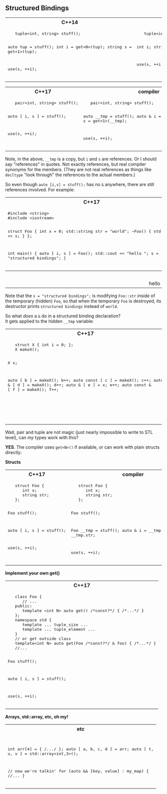 Structured Bindings 
-------------------

<table>
<tr>
<th>
C++14
</th>
<th>
C++14
</th>
<th>
C++17
</th>
</tr>
<tr>
<td  valign="top">
<pre lang="cpp">
   tuple&lt;int, string&gt; stuff();
   
   auto tup = stuff();
   int i = get&lt;0&gt;(tup);
   string s = get&lt;1&gt;(tup);
  
   use(s, ++i);
</pre>
</td>
<td  valign="top">
<pre lang="cpp">
   tuple&lt;int, string&gt; stuff();
   
   int i;
   string s;
   std::tie(i,s) = stuff();

   use(s, ++i);
</pre>
</td>
<td valign="top">
<pre lang="cpp">
   tuple&lt;int, string&gt; stuff();
   
   
   auto [ i, s ] = stuff();


   use(s, ++i);
</pre>
</td>
</tr>
</table>



<table>
<tr>
<th>
C++17
</th>
<th>
compiler
</th>
</tr>
<tr>
<td valign="top">
<pre lang="cpp">
   pair&lt;int, string&gt; stuff();
   
   
   auto [ i, s ] = stuff();


   use(s, ++i);
</pre>
</td>
<td valign="top">
<pre lang="cpp">
   pair&lt;int, string&gt; stuff();
   
   auto __tmp = stuff();
   auto &amp; i = get&lt;0&gt;(__tmp);
   auto &amp; s = get&lt;1&gt;(__tmp);

   use(s, ++i);
</pre>
</td>
</tr>
</table>


Note, in the above, `__tmp` is a copy, but `i` and `s` are references. Or I should say "references" in quotes. Not exactly references, but real compiler synonyms for the members. (They are not real references as things like `decltype` "look through" the references to the actual members.)

So even though `auto [i,s] = stuff();` has no `&` anywhere, there are still references involved.  For example:

<table>
<tr>
<th>
C++17
</th>
<th>
compiler
</th>
</tr>
<tr>
<td valign="top">
<pre lang="cpp">
#include &lt;string&gt;
#include &lt;iostream&gt;

struct Foo
{
   int x = 0;
   std::string str = "world";
   ~Foo() { std::cout &lt;&lt; s; }
};

int main()
{
    auto [ i, s ] = Foo();
    std::cout &lt;&lt; "hello ";
    s = "structured bindings";
}
</pre>
</td>
<td valign="top">
<pre lang="cpp">
#include &lt;string&gt;
#include &lt;iostream&gt;

struct Foo
{
   int x = 0;
   std::string str = "world";
   ~Foo() { std::cout &lt;&lt; s; }
};

int main()
{
    auto __tmp = Foo();
    std::cout &lt;&lt; "hello ";
    __tmp.str = "structured bindings";
}
</pre>
</td>
</tr>
<th colspan="2">Output</th>
<tr><td colspan="2" align="center">hello structured bindings</td></tr>
</table>

Note that the `s = "structured bindings";` is modifying `Foo::str` _inside_ of the temporary (hidden) `Foo`, so that when the temporary `Foo` is destroyed, its destructor prints `structured bindings` instead of `world`.

So what _does_ a `&` do in a structured binding declaration?  
It gets applied to the hidden `__tmp` variable:


<table>
<tr>
<th>
C++17
</th>
<th>
compiler
</th>
</tr>
<tr>
<td valign="top">
<pre lang="cpp">
   struct X { int i = 0; };
   X makeX();
   
   X x;
   
   auto [ b ] = makeX();
   b++;
   auto const [ c ] = makeX();
   c++;
   auto &amp; [ d ] = makeX();
   d++;
   auto &amp; [ e ] = x;
   e++;
   auto const &amp; [ f ] = makeX();
   f++;
</pre>
</td>
<td valign="top">
<pre lang="cpp">
   struct X { int i = 0; };
   X makeX();
   
   X x;
   
   auto __tmp1 = makeX();
   __tmp1.i++;
   auto const __tmp2 = makeX();
   __tmp2.i++; //error: can't modify const
   auto &amp; __tmp3 = makeX(); //error: non-const ref cannot bind to temp
   
   auto &amp; _tmp3 = x;
   x.i++;
   auto const &amp; _tmp4 = makeX();
   __tmp4.i++; //error: can't modify const
</pre>
</td>
</tr>
</table>


Wait, pair and tuple are not magic (just nearly impossible to write to STL level), can *my* types work with this?

**YES**.  The compiler uses `get<N>()` if available, or can work with plain structs directly:

**Structs**

<table>
<tr>
<th>
C++17
</th>
<th>compiler</th>
</tr>
<tr>
<td valign="top">
<pre lang="cpp">
   struct Foo {
      int x;
      string str;
   };
   
   Foo stuff();
     
     
   auto [ i, s ] = stuff();


   use(s, ++i);
</pre>
</td>
<td valign="top">
<pre lang="cpp">
   struct Foo {
      int x;
      string str;
   };
   
   Foo stuff();
   
   Foo __tmp = stuff();
   auto &amp; i = __tmp.x;
   auto &amp; s = __tmp.str;

   use(s, ++i);
</pre>
</td></tr>
</table>


**Implement your own get()**


<table>
<tr>
<th>
C++17
</th>
</tr>
<tr>
<td valign="top">
<pre lang="cpp">
   class Foo {
      // ...
   public:
      template &lt;int N&gt; auto get() /*const?*/ { /*...*/ }
   };
   namespace std {
      template ... tuple_size ...
      template ... tuple_element ...
   }
   // or get outside class
   template&lt;int N&gt; auto get(Foo /*const?*/ &amp; foo) { /*...*/ }
   //...
   
   Foo stuff();

   auto [ i, s ] = stuff();

   use(s, ++i);
</pre>
</td>
</tr>
</table>

**Arrays, std::array, etc, oh my!**

<table>
<tr>
<th>
etc
</th>
</tr>
<tr>
<td valign="top">
<pre lang="cpp">
    
   int arr[4] = { /*...*/ };
   auto [ a, b, c, d ] = arr; 
   auto [ t, u, v ] = std::array&lt;int,3&gt;();
   
   // now we're talkin'
   for (auto &amp;&amp; [key, value] : my_map)
   {
      //...
   }
</pre>
</td>
</tr>
</table>

